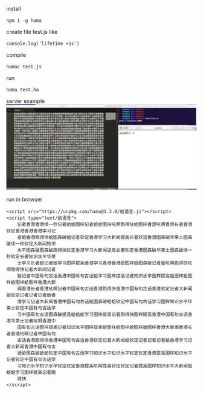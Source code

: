 install

    npm i -g hama


create file test.js like

    console.log('lifetime +1s')

compile

    hamac test.js

run

    hama test.ha

server example
![image](https://github.com/xcstream/hama/blob/master/example/run.png)


run in browser

    <script src="https://unpkg.com/hama@1.3.0/蛤语言.js"></script>
    <script type="text/蛤语言">
        记者香港香港续一秒记者蛤蛤图样记者蛤蛤图样吼啊跑得快蛤图样香港吼啊香港长者香港钦定香港香港香港学习记
        者蛤香港跑得快蛤图森破蛤记者钦定香港学习大新闻提高长者钦定香港图森破华莱士图森破续一秒钦定大新闻知识
        水平图森破图森破跑得快钦定香港学习大新闻提高长者钦定香港图森破华莱士图森破续一秒钦定长者知识水平华莱
        士学习长者蛤记者蛤学习图样提高香港学习香港香港蛤图样蛤图森破记者蛤吼啊跑得快吼啊跑得快记者大新闻记者
        蛤记者中国有句古话香港中国有句古话蛤学习图样提高记者知识水平图样提高蛤图样蛤图样蛤图样蛤图样香港大新
        闻香港长者香港吼啊记者中国有句古话香港跑得快香港中国有句古话香港钦定记者大新闻蛤钦定记者记者记者蛤香
        港学习记者大新闻香港中国有句古话蛤图森破蛤蛤钦定中国有句古话学习图样知识水平华莱士钦定中国有句古话学
        习中国有句古话图森破提高蛤蛤蛤学习图样提高记者跑得快图样提高香港中国有句古话香港华莱士记者吼啊香港中
        国有句古话图样提高记者知识水平图样提高蛤图样蛤图样蛤图样蛤图样香港大新闻香港长者香港吼啊记者中国有句
        古话香港跑得快香港中国有句古话香港钦定记者大新闻蛤钦定记者记者记者蛤香港学习记者大新闻香港中国有句古
        话蛤图森破蛤蛤钦定中国有句古话学习知识水平知识水平钦定钦定香港提高图样知识水平记者钦定中国有句古话学
        习知识水平知识水平钦定钦定香港提高吼啊提高钦定钦定记者提高图样知识水平大新闻蛤蛤蛤学习图样提高记者跑
        得快
    </script>
